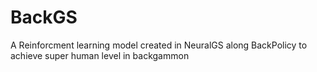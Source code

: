 # BackGS
A Reinforcment learning model created in NeuralGS along BackPolicy to achieve super human level in backgammon
